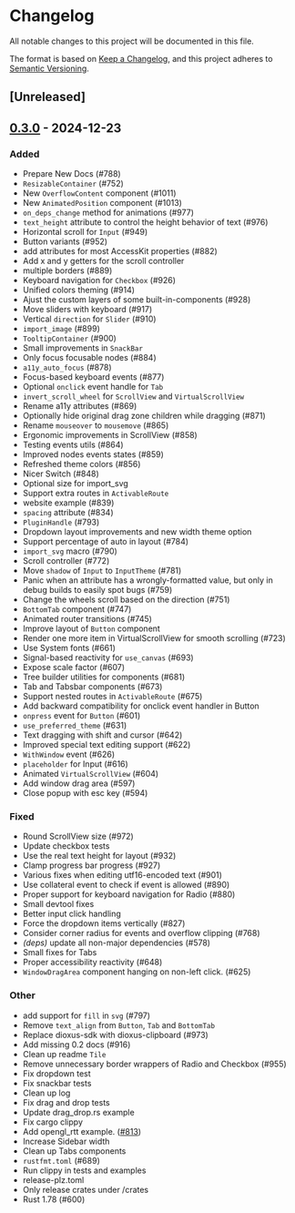 # Changelog

All notable changes to this project will be documented in this file.

The format is based on [Keep a Changelog](https://keepachangelog.com/en/1.0.0/),
and this project adheres to [Semantic Versioning](https://semver.org/spec/v2.0.0.html).

## [Unreleased]

## [0.3.0](https://github.com/marc2332/freya/compare/freya-components-v0.2.1...freya-components-v0.3.0) - 2024-12-23

### Added

- Prepare New Docs (#788)
- `ResizableContainer` (#752)
- New `OverflowContent` component (#1011)
- New `AnimatedPosition` component (#1013)
- `on_deps_change` method for animations (#977)
- `text_height` attribute to control the height behavior of text (#976)
- Horizontal scroll for `Input` (#949)
- Button variants (#952)
- add attributes for most AccessKit properties (#882)
- Add x and y getters for the scroll controller
- multiple borders (#889)
- Keyboard navigation for `Checkbox` (#926)
- Unified colors theming (#914)
- Ajust the custom layers of some built-in-components (#928)
- Move sliders with keyboard (#917)
- Vertical `direction` for `Slider` (#910)
- `import_image` (#899)
- `TooltipContainer` (#900)
- Small improvements in `SnackBar`
- Only focus focusable nodes (#884)
- `a11y_auto_focus` (#878)
- Focus-based keyboard events (#877)
- Optional `onclick` event handle for `Tab`
- `invert_scroll_wheel` for `ScrollView` and `VirtualScrollView`
- Rename a11y attributes (#869)
- Optionally hide original drag zone children while dragging (#871)
- Rename `mouseover` to `mousemove` (#865)
- Ergonomic improvements in ScrollView (#858)
- Testing events utils (#864)
- Improved nodes events states (#859)
- Refreshed theme colors (#856)
- Nicer Switch (#848)
- Optional size for import_svg
- Support extra routes in `ActivableRoute`
- website example (#839)
- `spacing` attribute (#834)
- `PluginHandle` (#793)
- Dropdown layout improvements and new width theme option
- Support percentage of auto in layout (#784)
- `import_svg` macro (#790)
- Scroll controller (#772)
- Move `shadow` of `Input` to `InputTheme` (#781)
- Panic when an attribute has a wrongly-formatted value, but only in debug builds to easily spot bugs (#759)
- Change the wheels scroll based on the direction (#751)
- `BottomTab` component (#747)
- Animated router transitions (#745)
- Improve layout of `Button` component
- Render one more item in VirtualScrollView for smooth scrolling (#723)
- Use System fonts (#661)
- Signal-based reactivity for `use_canvas` (#693)
- Expose scale factor (#607)
- Tree builder utilities for components (#681)
- Tab and Tabsbar components (#673)
- Support nested routes in `ActivableRoute` (#675)
- Add backward compatibility for onclick event handler in Button
- `onpress` event for `Button` (#601)
- `use_preferred_theme` (#631)
- Text dragging with shift and cursor (#642)
- Improved special text editing support (#622)
- `WithWindow` event (#626)
- `placeholder` for Input (#616)
- Animated `VirtualScrollView` (#604)
- Add window drag area (#597)
- Close popup with esc key (#594)

### Fixed

- Round ScrollView size (#972)
- Update checkbox tests
- Use the real text height for layout (#932)
- Clamp progress bar progress (#927)
- Various fixes when editing utf16-encoded text (#901)
- Use collateral event to check if event is allowed (#890)
- Proper support for keyboard navigation for Radio (#880)
- Small devtool fixes
- Better input click handling
- Force the dropdown items vertically (#827)
- Consider corner radius for events and overflow clipping (#768)
- *(deps)* update all non-major dependencies (#578)
- Small fixes for Tabs
- Proper accessibility reactivity (#648)
- `WindowDragArea` component hanging on non-left click. (#625)

### Other

- add support for `fill` in `svg` (#797)
- Remove `text_align` from `Button`, `Tab` and `BottomTab`
- Replace dioxus-sdk with dioxus-clipboard (#973)
- Add missing 0.2 docs (#916)
- Clean up readme `Tile`
- Remove unnecessary border wrappers of Radio and Checkbox (#955)
- Fix dropdown test
- Fix snackbar tests
- Clean up log
- Fix drag and drop tests
- Update drag_drop.rs example
- Fix cargo clippy
- Add opengl_rtt example. ([#813](https://github.com/marc2332/freya/pull/813))
- Increase Sidebar width
- Clean up Tabs components
- `rustfmt.toml` (#689)
- Run clippy in tests and examples
- release-plz.toml
- Only release crates under /crates
- Rust 1.78 (#600)
